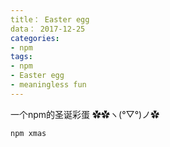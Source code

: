 ```yaml
---
title： Easter egg
data： 2017-12-25
categories:
- npm 
tags:
- npm
- Easter egg
- meaningless fun
---
```




一个npm的圣诞彩蛋 ✿✿ヽ(°▽°)ノ✿

```
npm xmas 
```

